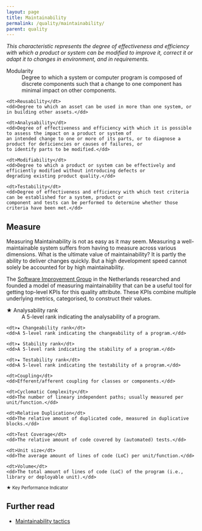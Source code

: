 ```yaml
---
layout: page
title: Maintainability
permalink: /quality/maintainability/
parent: quality
---
```


_This characteristic represents the degree of effectiveness and efficiency with which a product or system can be
modified to improve it, correct it or adapt it to changes in environment, and in requirements._

<dl>
    <dt>Modularity</dt>
    <dd>Degree to which a system or computer program is composed of discrete components such that a change to one
    component has minimal impact on other components.</dd>
    
    <dt>Reusability</dt>
    <dd>Degree to which an asset can be used in more than one system, or in building other assets.</dd>
    
    <dt>Analysability</dt>
    <dd>Degree of effectiveness and efficiency with which it is possible to assess the impact on a product or system of
    an intended change to one or more of its parts, or to diagnose a product for deficiencies or causes of failures, or
    to identify parts to be modified.</dd>
    
    <dt>Modifiability</dt>
    <dd>Degree to which a product or system can be effectively and efficiently modified without introducing defects or
    degrading existing product quality.</dd>
    
    <dt>Testability</dt>
    <dd>Degree of effectiveness and efficiency with which test criteria can be established for a system, product or
    component and tests can be performed to determine whether those criteria have been met.</dd>
</dl>

## Measure

Measuring Maintainability is not as easy as it may seem. Measuring a well-maintainable system suffers from having to measure across various dimensions.
What is the ultimate value of maintainability? It is partly the ability to deliver changes quickly. But a high development speed cannot solely be accounted for
by high maintainability.

The [Software Improvement Group](https://www.softwareimprovementgroup.com/) in the Netherlands researched and founded a model of measuring maintainability that
can be a useful tool for getting top-level KPIs for this quality attribute. These KPIs combine multiple underlying metrics, categorised, to construct their
values.

<dl>
    <dt>★ Analysability rank</dt>
    <dd>A 5-level rank indicating the analysability of a program.</dd>
    
    <dt>★ Changeability rank</dt>
    <dd>A 5-level rank indicating the changeability of a program.</dd>
    
    <dt>★ Stability rank</dt>
    <dd>A 5-level rank indicating the stability of a program.</dd>
    
    <dt>★ Testability rank</dt>
    <dd>A 5-level rank indicating the testability of a program.</dd>

    <dt>Coupling</dt>
    <dd>Efferent/afferent coupling for classes or components.</dd>

    <dt>Cyclomatic Complexity</dt>
    <dd>The number of lineary independent paths; usually measured per unit/function.</dd>

    <dt>Relative Duplication</dt>
    <dd>The relative amount of duplicated code, measured in duplicative blocks.</dd>
    
    <dt>Test Coverage</dt>
    <dd>The relative amount of code covered by (automated) tests.</dd>
    
    <dt>Unit size</dt>
    <dd>The average amount of lines of code (LoC) per unit/function.</dd>
    
    <dt>Volume</dt>
    <dd>The total amount of lines of code (LoC) of the program (i.e., library or deployable unit).</dd>
</dl>

<small>★ Key Performance Indicator</small>

## Further read

<ul>
    <li>
        <a href="{{ '/tactics/maintainability/' | relative_url }}">Maintainability tactics</a>
    </li>
</ul>
